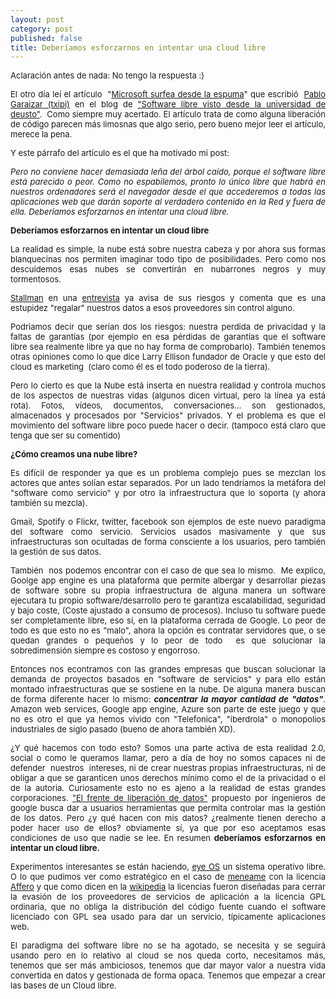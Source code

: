 ```yaml
---
layout: post
category: post
published: false
title: Deberíamos esforzarnos en intentar una cloud libre
---
```


<p style="text-align: justify;"><span style="font-size: small;">Aclaración antes de nada: No tengo la respuesta :)</span></p><p style="text-align: justify;"><span style="font-size: small;"> El otro día leí el artículo &nbsp;"<a href="http://softwarelibre.deusto.es/microsoft-surfea-en-la-espuma/">Microsoft surfea desde la espuma</a>"&nbsp;que escribió&nbsp; <a href="http://blog.txipinet.com/">Pablo Garaizar (txipi)</a> en el blog de <a href="http://softwarelibre.deusto.es/">"Software libre visto desde la universidad de deusto"</a>.&nbsp; Como siempre muy acertado. El artículo trata de como alguna liberación de código parecen más limosnas que algo serio, pero bueno mejor leer el artículo, merece la pena.</span></p><p style="text-align: justify;"><span style="font-size: small;">Y este párrafo del artículo es el que ha motivado mi post:</span></p><p style="text-align: justify;"><span style="font-size: small;"><span style="font-size: small;"><em>Pero no conviene hacer demasiada leña del árbol caído, porque el software libre está parecido o peor. Como no espabilemos, pronto lo único libre que habrá en nuestros ordenadores será el navegador desde el que accederemos a todas las aplicaciones web que darán soporte al verdadero contenido en la Red y fuera de ella. Deberíamos esforzarnos en intentar una cloud libre.</em></span></span></p><p style="text-align: justify;"><span style="font-size: small;"><span style="font-size: small;"><strong>Deberíamos esforzarnos en intentar un cloud libre</strong></span></span></p><p style="text-align: justify;"><span style="font-size: small;">La realidad es simple, la nube está sobre nuestra cabeza y por ahora sus formas blanquecinas nos permiten imaginar todo tipo de posibilidades. Pero como nos descuidemos esas nubes se convertirán en nubarrones negros y muy tormentosos.</span></p><p style="text-align: justify;"><span style="font-size: small;"><a href="http://es.wikipedia.org/wiki/Richard_Stallman">Stallman</a> en una <a href="http://www.guardian.co.uk/technology/2008/sep/29/cloud.computing.richard.stallman">entrevista</a> ya avisa de sus riesgos y comenta que es una estupidez "regalar" nuestros datos a esos proveedores sin control alguno. </span></p><p style="text-align: justify;"><span style="font-size: small;">Podriamos decir que serían dos los riesgos: nuestra perdida de privacidad y la faltas de garantías (por ejemplo en esa pérdidas de garantías que el software libre sea realmente libre ya que no hay forma de comprobarlo). También tenemos otras opiniones como lo que dice Larry Ellison fundador de Oracle y que esto del cloud es marketing &nbsp;(claro como él es el todo poderoso de la tierra). </span></p><p style="text-align: justify;"><span style="font-size: small;">Pero lo cierto es que la Nube está inserta en nuestra realidad y controla muchos de los aspectos de nuestras vidas (algunos dicen virtual, pero la línea ya está rota). Fotos, vídeos, documentos, conversaciones... son gestionados, almacenados y procesados por "Servicios" privados. Y el problema es que el movimiento del software libre poco puede hacer o decir. (tampoco está claro que tenga que ser su comentido)</span></p><p style="text-align: justify;"><span style="font-size: small;"><strong>¿Cómo creamos una nube libre? </strong></span></p><p style="text-align: justify;"><span style="font-size: small;">Es difícil de responder ya que es un problema complejo pues se mezclan los actores que antes solían estar separados. Por un lado tendríamos la metáfora del "software como servicio" y por otro la infraestructura que lo soporta (y ahora también su mezcla).</span></p><p style="text-align: justify;"><span style="font-size: small;">Gmail, Spotify o Flickr, twitter, facebook son ejemplos de este nuevo paradigma del software como servicio. Servicios usados masivamente y que sus infraestructuras son ocultadas de forma consciente a los usuarios, pero también la gestión de sus datos.&nbsp;</span></p><p style="text-align: justify;"><span style="font-size: small;">También &nbsp;nos podemos encontrar con el caso de que sea lo mismo.&nbsp; Me explico, Goolge app engine es una plataforma que permite albergar y desarrollar piezas de software sobre su propia infraestructura de alguna manera un software ejecutara tu propio software/desarrollo pero te garantiza escalabilidad, seguridad y bajo coste, (Coste ajustado a consumo de procesos). Incluso tu software puede ser completamente libre, eso sí, en la plataforma cerrada de Google. Lo peor de todo es que esto no es "malo", ahora la opción es contratar servidores que, o se quedan grandes o pequeños y lo peor de todo&nbsp; es que solucionar la sobredimensión siempre es costoso y engorroso.</span></p><p style="text-align: justify;"><span style="font-size: small;">Entonces nos econtramos con las grandes empresas que buscan solucionar la demanda de proyectos basados en "software de servicios" y para ello están montado infraestructuras que se sostiene en la nube. De alguna manera buscan de forma diferente hacer lo mismo:<strong> </strong><em><strong>concentrar la mayor cantidad de "datos"</strong></em>. Amazon web services, Google app engine, Azure son parte de este juego y que no es otro el que ya hemos vivido con "Telefonica", "iberdrola" o monopolios industriales de siglo pasado (bueno de ahora también XD).</span></p><p style="text-align: justify;"><span style="font-size: small;">¿Y qué hacemos con todo esto? Somos una parte activa de esta realidad 2.0, social o como le queramos llamar, pero a día de hoy no somos capaces ni de defender &nbsp;nuestros &nbsp;intereses, ni de crear nuestras propias infraestructuras, ni de obligar a que se garanticen unos derechos mínimo como el de la privacidad o el de la autoria. Curiosamente esto no es ajeno a la realidad de estas grandes corporaciones. <a href="http://www.dataliberation.org/">"El frente de liberación de datos"</a> propuesto por ingenieros de google busca dar a usuarios herramientas que permita controlar mas la gestión de los datos. Pero ¿y qué hacen con mis datos? ¿realmente tienen derecho a poder hacer uso de ellos? obviamente sí, ya que por eso aceptamos esas condiciones de uso que nadie se lee. En resumen <strong>deberíamos esforzarnos en intentar un cloud libre.&nbsp;</strong></span></p><p style="text-align: justify;"><span style="font-size: small;">Experimentos interesantes se están haciendo, <a href="http://eyeos.org/">eye OS</a> un sistema operativo libre. O lo que pudimos ver como estratégico en el caso de <a href="http://www.meneame.net">meneame</a> con la licencia <a href="http://es.wikipedia.org/wiki/GNU_Affero_General_Public_License">Affero</a> y que como dicen en la <a href="http://es.wikipedia.org">wikipedia</a> la licencias fueron diseñadas para cerrar la evasión de los proveedores de servicios de aplicación a la licencia GPL ordinaria, que no obliga la distribución del código fuente cuando el software licenciado con GPL sea usado para dar un servicio, típicamente aplicaciones web.&nbsp;</span></p><p style="text-align: justify;"><span style="font-size: small;">El paradigma del software libre no se ha agotado, se necesita y se seguirá usando pero en lo relativo al cloud se nos queda corto, necesitamos más, tenemos que ser más ambiciosos, tenemos que dar mayor valor a nuestra vida convertida en datos y gestionada de forma opaca. Tenemos que empezar a crear las bases de un Cloud libre.</span></p><p style="text-align: justify;"><span style="font-size: small;"><br /></span></p><p style="text-align: justify;">&nbsp;</p><p style="text-align: justify;"><span style="font-size: small;"><br /></span></p><p style="text-align: justify;">&nbsp;</p><p style="text-align: justify;"><span style="font-size: small;"><br /></span></p><p>&nbsp;</p><p><span style="font-size: small;"><br /></span></p><p><span style="font-size: small;"><span style="font-size: small;"><strong><br /></strong></span></span></p><p>&nbsp;</p><p>&nbsp;</p>